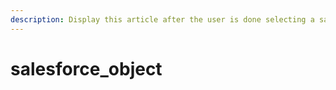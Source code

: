 ```yaml
---
description: Display this article after the user is done selecting a salesforce account.
---
```


# salesforce\_object

